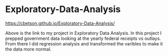 # Exploratory-Data-Analysis
https://cbetson.github.io/Exploratory-Data-Analysis/

Above is the link to my project in Exploratory Data Analysis. In this project I prepped government data looking at the yearly federal receipts vs outlays. From there I did regression analysis and transformed the varibles to make it the data more normal.
